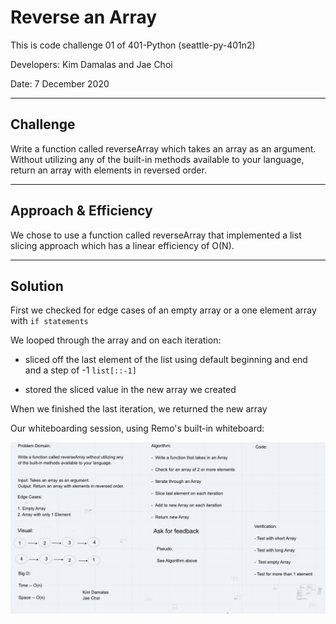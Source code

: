 # Reverse an Array
This is code challenge 01 of 401-Python (seattle-py-401n2)

Developers: Kim Damalas and Jae Choi

Date: 7 December 2020
____________________
## Challenge

Write a function called reverseArray which takes an array as an argument. Without utilizing any of the built-in methods available to your language, return an array with elements in reversed order.
__________

## Approach & Efficiency

We chose to use a function called reverseArray that implemented a list slicing approach which has a linear efficiency of O(N).

___________

## Solution

First we checked for edge cases of an empty array or a one element array with `if statements` 

We looped through the array and on each iteration:

- sliced off the last element of the list using default beginning and end and a step of -1 
`list[::-1]`

- stored the sliced value in the new array we created

When we finished the last iteration, we returned the new array

Our whiteboarding session, using Remo's built-in whiteboard:

![Whiteboard reverse array](./assets/array-reverse-whiteboard.png)

